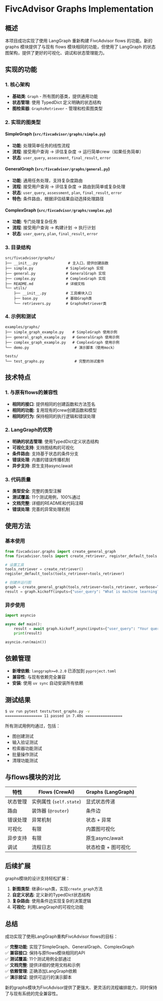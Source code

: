 # FivcAdvisor Graphs Implementation

## 概述

本项目成功实现了使用 LangGraph 重新构建 FivcAdvisor flows 的功能。新的 graphs 模块提供了与现有 flows 模块相同的功能，但使用了 LangGraph 的状态图架构，提供了更好的可视化、调试和状态管理能力。

## 实现的功能

### 1. 核心架构

- **基础类**: `Graph` - 所有图的基类，提供通用功能
- **状态管理**: 使用 TypedDict 定义明确的状态结构
- **图检索器**: `GraphsRetriever` - 管理和检索图类型

### 2. 实现的图类型

#### SimpleGraph (`src/fivcadvisor/graphs/simple.py`)
- **功能**: 处理简单任务的线性流程
- **流程**: 接受用户查询 → 评估复杂度 → 运行简单crew（如果任务简单）
- **状态**: `user_query`, `assessment`, `final_result`, `error`

#### GeneralGraph (`src/fivcadvisor/graphs/general.py`)
- **功能**: 通用任务处理，支持复杂度路由
- **流程**: 接受用户查询 → 评估复杂度 → 路由到简单或复杂处理
- **状态**: `user_query`, `assessment`, `plan`, `final_result`, `error`
- **特色**: 条件路由，根据评估结果自动选择处理路径

#### ComplexGraph (`src/fivcadvisor/graphs/complex.py`)
- **功能**: 专门处理复杂任务
- **流程**: 接受用户查询 → 构建计划 → 执行计划
- **状态**: `user_query`, `plan`, `final_result`, `error`

### 3. 目录结构

```
src/fivcadvisor/graphs/
├── __init__.py              # 主入口，提供创建函数
├── simple.py               # SimpleGraph 实现
├── general.py              # GeneralGraph 实现
├── complex.py              # ComplexGraph 实现
├── README.md               # 详细文档
└── utils/
    ├── __init__.py         # 工具模块入口
    ├── base.py             # 基础Graph类
    └── retrievers.py       # GraphsRetriever类
```

### 4. 示例和测试

```
examples/graphs/
├── simple_graph_example.py    # SimpleGraph 使用示例
├── general_graph_example.py   # GeneralGraph 使用示例
├── complex_graph_example.py   # ComplexGraph 使用示例
└── demo.py                     # 演示脚本（使用mock）

tests/
└── test_graphs.py              # 完整的测试套件
```

## 技术特点

### 1. 与原有flows的兼容性
- **相同的接口**: 提供相同的创建函数和方法签名
- **相同的功能**: 复用现有的crew创建函数和模型
- **相同的行为**: 保持相同的执行逻辑和错误处理

### 2. LangGraph的优势
- **明确的状态管理**: 使用TypedDict定义状态结构
- **可视化支持**: 支持图结构的可视化
- **条件路由**: 支持基于状态的条件分支
- **错误处理**: 内置的错误传播机制
- **异步支持**: 原生支持async/await

### 3. 代码质量
- **类型安全**: 完整的类型注解
- **测试覆盖**: 11个测试用例，100%通过
- **文档完整**: 详细的README和代码注释
- **错误处理**: 完善的异常处理机制

## 使用方法

### 基本使用

```python
from fivcadvisor.graphs import create_general_graph
from fivcadvisor.tools import create_retriever, register_default_tools

# 设置工具
tools_retriever = create_retriever()
register_default_tools(tools_retriever=tools_retriever)

# 创建并运行图
graph = create_general_graph(tools_retriever=tools_retriever, verbose=True)
result = graph.kickoff(inputs={"user_query": "What is machine learning?"})
```

### 异步使用

```python
import asyncio

async def main():
    result = await graph.kickoff_async(inputs={"user_query": "Your query here"})
    print(result)

asyncio.run(main())
```

## 依赖管理

- **新增依赖**: `langgraph>=0.2.0` 已添加到 `pyproject.toml`
- **兼容性**: 与现有依赖完全兼容
- **安装**: 使用 `uv sync` 自动安装所有依赖

## 测试结果

```bash
$ uv run pytest tests/test_graphs.py -v
================= 11 passed in 7.40s =================
```

所有测试用例均通过，包括：
- 图创建测试
- 输入验证测试  
- 检索器功能测试
- 批量操作测试
- 清理功能测试

## 与flows模块的对比

| 特性 | Flows (CrewAI) | Graphs (LangGraph) |
|------|----------------|-------------------|
| 状态管理 | 实例属性 (`self.state`) | 显式状态传递 |
| 路由 | 装饰器 (`@router`) | 条件边 |
| 错误处理 | 异常机制 | 状态 + 异常 |
| 可视化 | 有限 | 内置图可视化 |
| 异步支持 | 有限 | 原生async/await |
| 调试 | 流程日志 | 状态检查 + 图可视化 |

## 后续扩展

graphs模块的设计支持轻松扩展：

1. **新图类型**: 继承`Graph`类，实现`create_graph`方法
2. **自定义状态**: 定义新的TypedDict状态结构
3. **复杂路由**: 使用条件边实现复杂的决策逻辑
4. **可视化**: 利用LangGraph的可视化功能

## 总结

成功实现了使用LangGraph重构FivcAdvisor flows的目标：

✅ **完整功能**: 实现了SimpleGraph、GeneralGraph、ComplexGraph  
✅ **兼容接口**: 保持与原flows模块相同的API  
✅ **测试覆盖**: 11个测试用例全部通过  
✅ **文档完整**: 提供详细的使用文档和示例  
✅ **依赖管理**: 正确添加LangGraph依赖  
✅ **演示验证**: 提供可运行的演示脚本  

新的graphs模块为FivcAdvisor提供了更强大、更灵活的流程编排能力，同时保持了与现有系统的完全兼容性。
